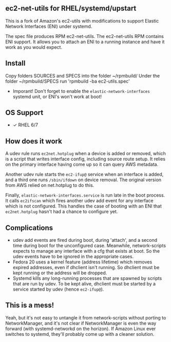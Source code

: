 ## ec2-net-utils for RHEL/systemd/upstart

This is a fork of Amazon's ec2-utils with modifications to support Elastic Network Interfaces (ENI) under systemd.

The spec file produces RPM ec2-net-utils.  The ec2-net-utils RPM contains ENI support.  It allows you to attach an ENI to a running instance and have it work as you would expect.

## Install

Copy folders SOURCES and SPECS into the folder ~/rpmbuild/
Under the folder ~/rpmbuild/SPECS run 'rpmbuild -ba ec2-utils.spec'

* Imporant! Don't forget to enable the `elastic-network-interfaces` systemd unit, or ENI's won't work at boot!

## OS Support

* ✓ RHEL 6/7

## How does it work

A udev rule runs `ec2net.hotplug` when a device is added or removed, which is a script that writes interface config, including source route setup.  It relies on the primary interface having come up so it can query AWS metadata.

Another udev rule starts the `ec2-ifup@` service when an interface is added, and a third one runs `/sbin/ifdown` on device removal.  The original version from AWS relied on net.hotplug to do this.

Finally, `elastic-network-interfaces.service` is run late in the boot process.  It calls `ec2ifscan` which fires another udev add event for any interface which is not configured.  This handles the case of booting with an ENI that `ec2net.hotplug` hasn't had a chance to configure yet.

## Complications

* udev add events are fired during boot, during 'attach', and a second time during boot for the unconfigured case.  Meanwhile, network-scripts expects to manage any interface with a cfg that exists at boot.  So the udev events have to be ignored in the appropriate cases.
* Fedora 20 uses a kernel feature (address lifetime) which removes expired addresses, even if dhclient isn't running.  So dhclient must be kept running or the address will be dropped.
* Systemd kills any long-running processes that are spawned by scripts that are run by udev.  To be kept alive, dhclient must be started by a service started by udev (hence `ec2-ifup@`).

## This is a mess!

Yeah, but it's not easy to untangle it from network-scripts without porting to NetworkManager, and it's not clear if NetworkManager is even the way forward (with systemd-networkd on the horizon).  If Amazon Linux ever switches to systemd, they'll probably come up with a cleaner solution.